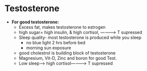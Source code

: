 # Testosterone

- **For good testosterone:**
    - Excess fat, makes testosterone to estrogen
    - high sugar= high insulin, & high cortisol, —---> T supressed
    - Sleep quality- most testosterone is produced while you sleep
        - no blue light 2 hrs before bed
        - morning sun exposure
    - good cholestrol is building block of testosterone
    - Magnesium, Vit-D, Zinc and boron for good Test.
    - Low sleep—-> high cortisol—---> T supressed